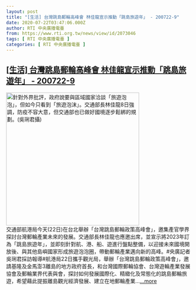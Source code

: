 ```yaml
---
layout: post
title: "[生活] 台灣跳島郵輪高峰會 林佳龍宣示推動「跳島旅遊年」 - 200722-9"
date: 2020-07-22T03:47:06.000Z
author: RTI 中央廣播電臺
from: https://www.rti.org.tw/news/view/id/2073046
tags: [ RTI 中央廣播電臺 ]
categories: [ RTI 中央廣播電臺 ]
---
```

<!--1595389626000-->
[[生活] 台灣跳島郵輪高峰會 林佳龍宣示推動「跳島旅遊年」 - 200722-9](https://www.rti.org.tw/news/view/id/2073046)
------

<div>
<img src="https://static.rti.org.tw/assets/thumbnails/2020/07/08/4a40f9b191bc7527c76fc1c65e149b17.JPG" width="360" alt="針對外界批評，政府說要與區域國家洽談「旅遊泡泡」，但如今只看到「旅遊泡沫」。交通部長林佳龍8日強調，防疫不容大意，但交通部也已做好國境逐步鬆綁的規劃。(吳琍君攝)" title="針對外界批評，政府說要與區域國家洽談「旅遊泡泡」，但如今只看到「旅遊泡沫」。交通部長林佳龍8日強調，防疫不容大意，但交通部也已做好國境逐步鬆綁的規劃。(吳琍君攝)"><br>交通部航港局今天(22日)在台北舉辦「台灣跳島郵輪政策高峰會」，邀集產官學界探討台灣郵輪產業未來的發展。交通部長林佳龍也應邀出席，並宣示將2023年訂為「跳島旅遊年」，並即刻針對航、港、船、遊進行盤點整備，以迎接未來國境開放後、與其他島嶼國家形成旅遊泡泡圈，帶動郵輪產業邁向新的高峰。#央廣記者吳琍君採訪報導#航港局22日攜手觀光局，舉辦「台灣跳島郵輪政策高峰會」，邀請基隆及金馬澎3離島的地方政府首長，和台灣國際郵輪協會、台灣遊輪產業發展協會及郵輪業界代表與會，探討如何發展國際化、精緻化及常態化的跳島郵輪旅遊，希望藉此提振離島觀光經濟發展、建立在地郵輪產業...<a target="_blank" href="https://www.rti.org.tw/news/view/id/2073046">...more</a>
</div>
